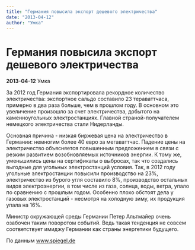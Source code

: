 ```yaml
---
title: "Германия повысила экспорт дешевого электричества"
date: "2013-04-12"
author: "Умка"
---
```


# Германия повысила экспорт дешевого электричества

**2013-04-12** Умка

За 2012 год Германия экспортировала рекордное количество электричества: экспортное сальдо составило 23 тераваттчаса, примерно в два раза больше, чем в прошлом году. В основном это увеличение произошло за счет электричества, добытого на каменноугольных электростанциях. Главной страной-получателем немецкого электричества стали Нидерланды.

Основная причина - низкая биржевая цена на электричество в Германии: немногим более 40 евро за мегаваттчас. Падение цены на электричество объясняется повышенным предложением в связи с резким развитием возобновляемых источников энергии. К тому же, уменьшились цены на сертификаты о выбросах, так что создались выгодные для угольных электростанций условия. Так, в 2012 году угольные электростанции повысили производство на 23%, электричество из бурого угля составило 8%, производство остальных видов электроэнергии, в том числе из газа, солнца, воды, ветра, упало по сравнению с прошлым годом. Особенно плохо обстоят дела у газовых электростанций - несмотря на холодную зиму, их продукция упала на 16%.

Министр окружающей среды Германии Петер Альтмайер очень озабочен таким поворотом событий. Ведь такая тенденция не совсем соответствует имиджу Германии как страны энергетики будущего.

По данным www.spiegel.de